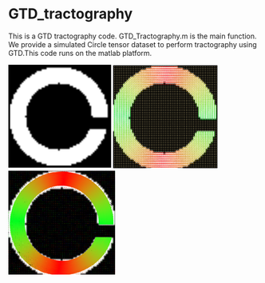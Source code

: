 # GTD_tractography
This is a GTD tractography code. GTD_Tractography.m is the main function. We provide a simulated Circle tensor dataset to perform tractography using GTD.This code runs on the matlab platform.



![image](https://github.com/A203-IPIS/GTD_tractography/blob/main/1.png)
![image](https://github.com/A203-IPIS/GTD_tractography/blob/main/2.png)
![image](https://github.com/A203-IPIS/GTD_tractography/blob/main/3.png)
